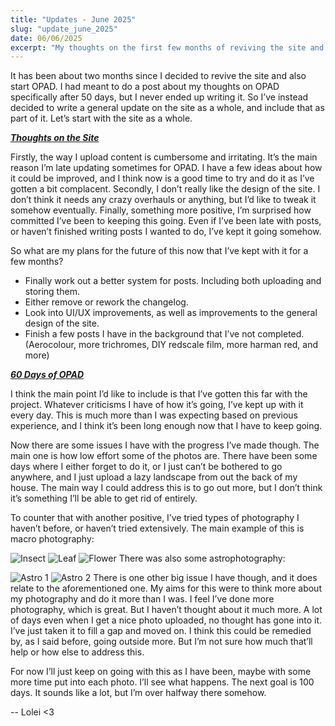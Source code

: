 ```yaml
---
title: "Updates - June 2025"
slug: "update_june_2025"
date: 06/06/2025
excerpt: "My thoughts on the first few months of reviving the site and OPAD."
---
```


It has been about two months since I decided to revive the site and also start OPAD. I had meant to do a post about my thoughts on OPAD specifically after 50 days, but I never ended up writing it. So I’ve instead decided to write a general update on the site as a whole, and include that as part of it. Let’s start with the site as a whole.

<u>___Thoughts on the Site___</u>

Firstly, the way I upload content is cumbersome and irritating. It’s the main reason I’m late updating sometimes for OPAD. I have a few ideas about how it could be improved, and I think now is a good time to try and do it as I’ve gotten a bit complacent. Secondly, I don’t really like the design of the site. I don’t think it needs any crazy overhauls or anything, but I’d like to tweak it somehow eventually. Finally, something more positive, I’m surprised how committed I’ve been to keeping this going. Even if I’ve been late with posts, or haven’t finished writing posts I wanted to do, I’ve kept it going somehow. 

So what are my plans for the future of this now that I’ve kept with it for a few months?

+ Finally work out a better system for posts. Including both uploading and storing them.
+ Either remove or rework the changelog.
+ Look into UI/UX improvements, as well as improvements to the general design of the site.
+ Finish a few posts I have in the background that I’ve not completed. (Aerocolour, more trichromes, DIY redscale film, more harman red, and more)

<u>___60 Days of OPAD___</u>

I think the main point I’d like to include is that I’ve gotten this far with the project. Whatever criticisms I have of how it’s going, I’ve kept up with it every day. This is much more than I was expecting based on previous experience, and I think it’s been long enough now that I have to keep going.

Now there are some issues I have with the progress I’ve made though. The main one is how low effort some of the photos are. There have been some days where I either forget to do it, or I just can’t be bothered to go anywhere, and I just upload a lazy landscape from out the back of my house. The main way I could address this is to go out more, but I don’t think it’s something I’ll be able to get rid of entirely.

To counter that with another positive, I’ve tried types of photography I haven’t before, or haven’t tried extensively. The main example of this is macro photography:

![Insect](../static/img/opad/2025-05/30-05-25.JPG)
![Leaf](../static/img/opad/2025-05/28-05-25.JPG)
![Flower](../static/img/opad/2025-04/30-04-25.JPG)
There was also some astrophotography:

![Astro 1](../static/img/opad/2025-05/25-05-25.JPG)
![Astro 2](../static/img/opad/2025-04/18-04-25.JPG)
There is one other big issue I have though, and it does relate to the aforementioned one. My aims for this were to think more about my photography and do it more than I was. I feel I’ve done more photography, which is great. But I haven’t thought about it much more. A lot of days even when I get a nice photo uploaded, no thought has gone into it. I’ve just taken it to fill a gap and moved on. I think this could be remedied by, as I said before, going outside more. But I’m not sure how much that’ll help or how else to address this. 

For now I’ll just keep on going with this as I have been, maybe with some more time put into each photo. I’ll see what happens. The next goal is 100 days. It sounds like a lot, but I’m over halfway there somehow.

-- Lolei <3
